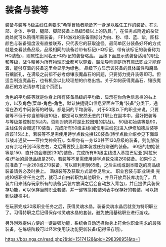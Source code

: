 # 装备与装等

装备与装等
5级主线任务要求“希望冒险者能备齐一身足以胜任工作的装备。在头部、身体、手臂、腿部、脚部装备上品级5级以上的防具。”，在任务点附近的杂货商处就可以购得所需装备。
FF14游戏的装备图标分为白、粉、绿、蓝、紫，图标颜色与装备强度没有直接联系，只代表它的获取途径。最简单区分装备好坏的方式就是查看装备品级，品级相同的装备若带有标记(HQ标记，带有该标记的装备称为HQ装备)，则属性比同名无HQ标记的装备略高。
品级下面显示该装备适用的职业和等级，战斗精英为所有物理职业都可以穿着，魔法导师则是所有魔法职业才能穿着，能够穿着的装备这里会显示为绿色。
品级下方显示该装备的具体属性和魔晶石镶嵌孔，在满级之前都不必考虑镶嵌魔晶石的问题，只要努力提升装等即可。但适当制造魔晶石，也有机会以比较理想的价格出售。关于如何获得魔晶石、镶嵌魔晶石的方法请参考[这个页面]。


角色的平均装等就是你身上所有装备品级的平均数，显示在你角色信息栏的右上方，以及角色(菜单-角色-角色，默认快捷键C)信息界面左下角“装备”分类下，通常在游戏中问装等的时候，都是问的平均装等。
对于50级以下的职业来说，只要装等不低于你当前等级10级，都是可以安然无恙的(T职业在副本中，最好把装等与等级差控制在5以内，否则对奶妈将是比较困难的挑战)。
50级初始装等是90，主线任务会赠送110装备，完成所有50级主线(或使用主线包)进入伊修加德后装等应该115以上，若装等不足需使用诗学点数兑换120装备(诗学点数介绍参见下面章节战斗通货——亚拉戈神典石)。如果你有一身120甚至130品级的装备，则能够游刃有余地升到55级左右，之后需要换上副本装或任务赠送的装备。
60级的初始装等是150，直升包会赠送230的装备，完成所有60级主线进入基拉巴尼亚(阿拉米格)开始的最低品级是250，若装等不足需使用诗学点数兑换260装备。如果你之前准备了一身260或270装备，可以顺利用到65级，之后主线或副本赠送的高品级装备请务必及时换上。
满级装等及获取方式请参见后文。
职业套装与职业转换
完成10级职业任务之后，就可以自由转职为其他职业，并且开放兵装库功能了。兵装库用来储存玩家所有的装备(兵装库放满之后会自动放入背包)，并且提供兵装保存功能，可以保存当前职业套装，并一键转换(套装列表中保存好的套装，可以拖到快捷栏中)。

在玩家完成30级职业任务之后，获得灵魂水晶，装备灵魂水晶后就变为特职职业了。习得特职之后记得保存带灵魂水晶的套装，避免使用基础职业进行游戏。

另外游戏提供方便的一键最强功能，系统会自动选择你身上符合你职业需求的最强装备，在练级阶段可以经常使用该功能更新装备(记得保存哦)。

https://bbs.nga.cn/read.php?&tid=15174128&pid=298398951&to=1
